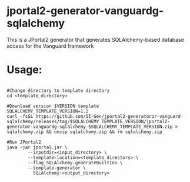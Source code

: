 # jportal2-generator-vanguardg-sqlalchemy
This is a JPortal2 generator that generates SQLAlchemy-based database access for the Vanguard framework

Usage:
======

```shell

#Change directory to template directory
cd <template_directory>

#Download version $VERSION template
SQLALCHEMY_TEMPLATE_VERSION=1.2
curl -fsSL https://github.com/SI-Gen/jportal2-generatoror-vanguard-sqlalchemy/releases/tag/$SQLALCHEMY_TEMPLATE_VERSION/jportal2-generator-vanguardg-sqlalchemy-$SQLALCHEMY_TEMPLATE_VERSION.zip > sqlalchemy.zip && unzip sqlalchemy.zip && rm sqlalchemy.zip

#Run JPortal2
java -jar jportal.jar \
        --inputdir=<input_directory> \
        --template-location=<template_directory> \
        --flag SQLAlchemy.generateBuiltIns \
        --template-generator \
          SQLAlchemy:<output_directory>

```
